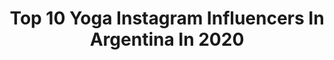 ---
title: Top 10 Yoga Instagram Influencers In Argentina In 2020
description: >-
  Find top yoga Instagram influencers in Argentina in 2020. Most popular hashtags: #yoga #quedateencasa #yomequedoencasa #meditacion.
platform: Instagram
profiles:
  - username: "kekorosen"
    fullname: >-
      Keko Rosenblum
    location: "Argentina"
    followers: 11269
    engagement: 1101
    commentsToLikes: 0.046293
    avatar: "https://scontent-lhr8-1.cdninstagram.com/v/t51.2885-19/s320x320/79776054_2732714583456211_8556447165784784896_n.jpg?_nc_ht=scontent-lhr8-1.cdninstagram.com&_nc_ohc=YSquleJ2oSEAX89KGAk&oh=78ffc7ed32580866a44e83d69103f085&oe=5EB9247E"
    verified: false
    hashtags: "#veg, #vegana, #argentina, #gimnasio"
  - username: "matiasarietto"
    fullname: >-
      M A T I A S   A R I E T T O
    location: "Argentina"
    followers: 43025
    engagement: 227
    commentsToLikes: 0.054855
    avatar: "https://scontent-lht6-1.cdninstagram.com/v/t51.2885-19/s320x320/69527059_2411160182306289_6256639152557654016_n.jpg?_nc_ht=scontent-lht6-1.cdninstagram.com&_nc_ohc=36IMTrlgw-0AX8RHLzO&oh=f7a9e80ef58f2f0694390f12c5715c0c&oe=5EBBB56C"
    verified: false
    hashtags: "#dia15, #dia21, #quarantinelife, #quedateencasa"
  - username: "campatafio"
    fullname: >-
      CAMILA
    location: "Argentina"
    followers: 4830
    engagement: 766
    commentsToLikes: 0.118510
    avatar: "https://scontent-lhr8-1.cdninstagram.com/v/t51.2885-19/s320x320/91086960_519453058999503_927276459884544000_n.jpg?_nc_ht=scontent-lhr8-1.cdninstagram.com&_nc_ohc=9c29vkK2agEAX9lEt--&oh=bf0d688e0ce0b156cd6abb2850213fa5&oe=5EBBD1EC"
    verified: false
    hashtags: "#yogaembarazada, #ashtangi, #32weekspregnant, #pregnantphotogry"
  - username: "flaviasiutti"
    fullname: >-
      Flavia Siutti
    location: "Argentina"
    followers: 3643
    engagement: 751
    commentsToLikes: 0.084922
    avatar: "https://scontent-bos3-1.cdninstagram.com/v/t51.2885-19/s320x320/91974578_783439902184763_4463975285594783744_n.jpg?_nc_ht=scontent-bos3-1.cdninstagram.com&_nc_ohc=CLN1l9IdIwgAX-4gBEU&oh=4a1ad37eafe13735371e39b3e10beb46&oe=5EB7AD94"
    verified: false
    hashtags: "#zombieattack, #parsvavirabhadrasana, #love, #yinyoga"
  - username: "chinacarracedo"
    fullname: >-
      INÉS.MARÍA
    location: "Argentina"
    followers: 15794
    engagement: 714
    commentsToLikes: 0.053107
    avatar: "https://scontent-amt2-1.cdninstagram.com/v/t51.2885-19/s320x320/32247593_208178203120819_2688283931089829888_n.jpg?_nc_ht=scontent-amt2-1.cdninstagram.com&_nc_ohc=J9xTX2ZIg9gAX821jSB&oh=f5b562175fdf0f68e883d2f8447c7999&oe=5EBC3AA1"
    verified: false
    hashtags: "#satchitananda, #yomequedoencasa, #writtenbychina, #mujersagrada"
  - username: "labengale"
    fullname: >-
      ophelie moris | 🌱good living
    location: "Argentina"
    followers: 65949
    engagement: 162
    commentsToLikes: 0.065586
    avatar: "https://scontent-lga3-1.cdninstagram.com/v/t51.2885-19/s320x320/71227906_419798482050892_2311120991444533248_n.jpg?_nc_ht=scontent-lga3-1.cdninstagram.com&_nc_ohc=LcUcdAqE4FEAX-F8NXZ&oh=4a97047cd7a851ca9dec6ef509343d97&oe=5EBA96CB"
    verified: false
    hashtags: "#nature, #traveltheworld, #beautiful, #fitzroy"
  - username: "luanahervier"
    fullname: >-
      Luana Hervier
    location: "Argentina"
    followers: 22170
    engagement: 231
    commentsToLikes: 0.089602
    avatar: "https://scontent-atl3-1.cdninstagram.com/v/t51.2885-19/s320x320/11356581_508234192665187_848406989_a.jpg?_nc_ht=scontent-atl3-1.cdninstagram.com&_nc_ohc=rNHQc4mUWuoAX9vYuo5&oh=9081e8b4cbb5091504dea9074735e356&oe=5EBBEEEC"
    verified: false
    hashtags: "#mantrasdeluz, #booklover, #yoguisofinstagram, #yogaeveryday"
  - username: "yoguilover"
    fullname: >-
      Micaela Pichniy ॐ
    location: "Argentina"
    followers: 18284
    engagement: 469
    commentsToLikes: 0.038316
    avatar: "https://scontent-lhr8-1.cdninstagram.com/v/t51.2885-19/s320x320/65735431_655198841558618_5358393703771668480_n.jpg?_nc_ht=scontent-lhr8-1.cdninstagram.com&_nc_ohc=DFvVmBuwUnAAX_qoOop&oh=5e8257923a8b9340ebccb1050369b9a1&oe=5EB97D4F"
    verified: false
    hashtags: "#yomemuevoencasa, #movemoreathome"
  - username: "antonella_orsiniv"
    fullname: >-
      Antonella Orsini
    location: "Argentina"
    followers: 141415
    engagement: 187
    commentsToLikes: 0.031902
    avatar: "https://scontent-ams4-1.cdninstagram.com/v/t51.2885-19/s320x320/82951672_1309240482593609_4514575231611830272_n.jpg?_nc_ht=scontent-ams4-1.cdninstagram.com&_nc_ohc=nitHQxfamtQAX-tZsA5&oh=dd3b67dbff0bfdb27f0e9bdadda161ce&oe=5EB540B5"
    verified: false
    hashtags: "#contodosinopaqu, #nuevodespertar, #siapruebo, #coronavid19"
  - username: "lina_ciappino"
    fullname: >-
      Lina Ciappino
    location: "Argentina"
    followers: 17732
    engagement: 300
    commentsToLikes: 0.027929
    avatar: "https://scontent-ams4-1.cdninstagram.com/v/t51.2885-19/s320x320/21480128_274738553013619_3406568347502903296_a.jpg?_nc_ht=scontent-ams4-1.cdninstagram.com&_nc_ohc=nhNzqeeIO7QAX_1o0wr&oh=0c19facdea35fdbc4cb8185489f8e2fa&oe=5EB34DBF"
    verified: false
    hashtags: "#yoga, #mandala, #yomequedoencasa, #masamorporfavor"
---